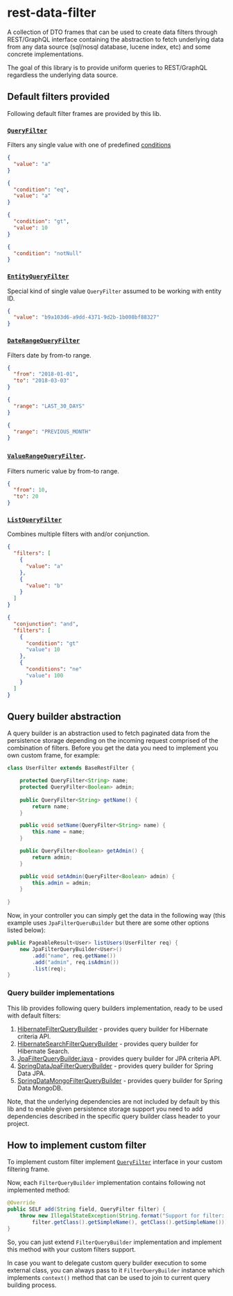 # rest-data-filter

A collection of DTO frames that can be used to create data filters through REST/GraphQL interface containing the abstraction to fetch underlying data from any data source (sql/nosql database, lucene index, etc) and some concrete implementations.

The goal of this library is to provide uniform queries to REST/GraphQL regardless the underlying data source. 

## Default filters provided

Following default filter frames are provided by this lib.

### [`QueryFilter`](src/main/java/com/lifeinide/rest/filter/filters/QueryFilter.java)

Filters any single value with one of predefined [conditions](src/main/java/com/lifeinide/rest/filter/enums/QueryCondition.java)

```json
{
  "value": "a"
}

{
  "condition": "eq",
  "value": "a"
}

{
  "condition": "gt",
  "value": 10
}

{
  "condition": "notNull"
}
``` 

### [`EntityQueryFilter`](src/main/java/com/lifeinide/rest/filter/filters/EntityQueryFilter.java)

Special kind of single value `QueryFilter` assumed to be working with entity ID.

```json
{
  "value": "b9a103d6-a9dd-4371-9d2b-1b008bf88327"
}
``` 

### [`DateRangeQueryFilter`](src/main/java/com/lifeinide/rest/filter/filters/DateRangeQueryFilter.java) 

Filters date by from-to range.

```json
{
  "from": "2018-01-01",
  "to": "2018-03-03"
}

{
  "range": "LAST_30_DAYS"
}

{
  "range": "PREVIOUS_MONTH"
}
``` 

### [`ValueRangeQueryFilter`](src/main/java/com/lifeinide/rest/filter/filters/ValueRangeQueryFilter.java).

Filters numeric value by from-to range.

```json
{
  "from": 10,
  "to": 20
}
``` 

### [`ListQueryFilter`](src/main/java/com/lifeinide/rest/filter/filters/ListQueryFilter.java)

Combines multiple filters with and/or conjunction.

```json
{
  "filters": [
    {
      "value": "a"
    },
    {
      "value": "b"
    }
  ]
}

{
  "conjunction": "and",
  "filters": [
    {
      "condition": "gt"
      "value": 10
    },
    {
      "conditions": "ne"
      "value": 100
    }
  ]
}
```

## Query builder abstraction

A query builder is an abstraction used to fetch paginated data from the persistence storage depending on the incoming request comprised of the combination of filters. Before you get the data you need to implement you own custom frame, for example:

```java
class UserFilter extends BaseRestFilter {

	protected QueryFilter<String> name;
	protected QueryFilter<Boolean> admin;
  
	public QueryFilter<String> getName() {
		return name;
	}

	public void setName(QueryFilter<String> name) {
		this.name = name;
	}

	public QueryFilter<Boolean> getAdmin() {
		return admin;
	}

	public void setAdmin(QueryFilter<Boolean> admin) {
		this.admin = admin;
	}
	
}
```

Now, in your controller you can simply get the data in the following way (this example uses `JpaFilterQueruBuilder` but there are some other options listed below):

```java
public PageableResult<User> listUsers(UserFilter req) {
	new JpaFilterQueryBuilder<User>()
		.add("name", req.getName())
		.add("admin", req.isAdmin())
		.list(req);
}
```

### Query builder implementations

This lib provides following query builders implementation, ready to be used with default filters:

1. [HibernateFilterQueryBuilder](src/main/java/com/lifeinide/rest/filter/impl/hibernate/HibernateFilterQueryBuilder.java) - provides query builder for Hibernate criteria API.
1. [HibernateSearchFilterQueryBuilder](src/main/java/com/lifeinide/rest/filter/impl/hibernate/HibernateSearchFilterQueryBuilder.java) - provides query builder for Hibernate Search.
1. [JpaFilterQueryBuilder.java](src/main/java/com/lifeinide/rest/filter/impl/jpa/JpaFilterQueryBuilder.java) - provides query builder for JPA criteria API.
1. [SpringDataJpaFilterQueryBuilder](src/main/java/com/lifeinide/rest/filter/impl/spring/SpringDataJpaFilterQueryBuilder.java) - provides query builder for Spring Data JPA.
1. [SpringDataMongoFilterQueryBuilder](src/main/java/com/lifeinide/rest/filter/impl/spring/SpringDataMongoFilterQueryBuilder.java) - provides query builder for Spring Data MongoDB.

Note, that the underlying dependencies are not included by default by this lib and to enable given persistence storage support you need to add dependencies described in the specific query builder class header to your project.

## How to implement custom filter

To implement custom filter implement [`QueryFilter`](src/main/java/com/lifeinide/rest/filter/intr/QueryFilter.java) interface in your custom filtering frame.

Now, each `FilterQueryBuilder` implementation contains following not implemented method:

```java
@Override
public SELF add(String field, QueryFilter filter) {
	throw new IllegalStateException(String.format("Support for filter: %s in builder: %s is not implemented",
		filter.getClass().getSimpleName(), getClass().getSimpleName()));
}
```

So, you can just extend `FilterQueryBuilder` implementation and implement this method with your custom filters support. 

In case you want to delegate custom query builder execution to some external class, you can always pass to it `FilterQueryBuilder` instance which implements `context()` method that can be used to join to current query building process.